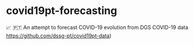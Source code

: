 # covid19pt-forecasting
:chart_with_upwards_trend: :portugal: An attempt to forecast COVID-19 evolution from DGS COVID-19 data https://github.com/dssg-pt/covid19pt-data)
